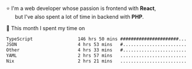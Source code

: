 ⭐ I'm a web developer whose passion is frontend with <b>React</b>,<br/>
&nbsp; &nbsp; &nbsp; but I've also spent a lot of time in backend with <b>PHP</b>.

📅 This month I spent my time on

<!--START_SECTION:waka-->

```txt
TypeScript                 146 hrs 50 mins ######################...   87.67 %
JSON                       4 hrs 53 mins   #........................   02.92 %
Other                      4 hrs 33 mins   #........................   02.72 %
YAML                       2 hrs 57 mins   .........................   01.77 %
Nix                        2 hrs 21 mins   .........................   01.40 %
```

<!--END_SECTION:waka-->
